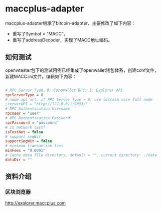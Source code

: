 # maccplus-adapter

maccplus-adapter继承了bitcoin-adapter，主要修改了如下内容：

- 重写了Symbol = "MACC"。
- 重写了addressDecoder，实现了MACC地址编码。

## 如何测试

openwtester包下的测试用例已经集成了openwallet钱包体系，创建conf文件，新建MACC.ini文件，编辑如下内容：

```ini

# RPC Server Type，0: CoreWallet RPC; 1: Explorer API
rpcServerType = 0
# node api url, if RPC Server Type = 0, use bitcoin core full node
;serverAPI = "http://127.0.0.1:8333/"
# RPC Authentication Username
rpcUser = "user"
# RPC Authentication Password
rpcPassword = "password"
# Is network test?
isTestNet = false
# support segWit
supportSegWit = false
# minimum transaction fees
minFees = "0.0001"
# Cache data file directory, default = "", current directory: ./data
dataDir = ""

```

## 资料介绍

### 区块浏览器

http://explorer.maccplus.com
